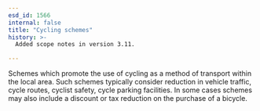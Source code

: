 ```yaml
---
esd_id: 1566
internal: false
title: "Cycling schemes"
history: >-
  Added scope notes in version 3.11.

---
```


Schemes which promote the use of cycling as a method of transport within the local area.  Such schemes typically consider reduction in vehicle traffic, cycle routes, cyclist safety, cycle parking facilities.  In some cases schemes may also include a discount or tax reduction on the purchase of a bicycle. 

